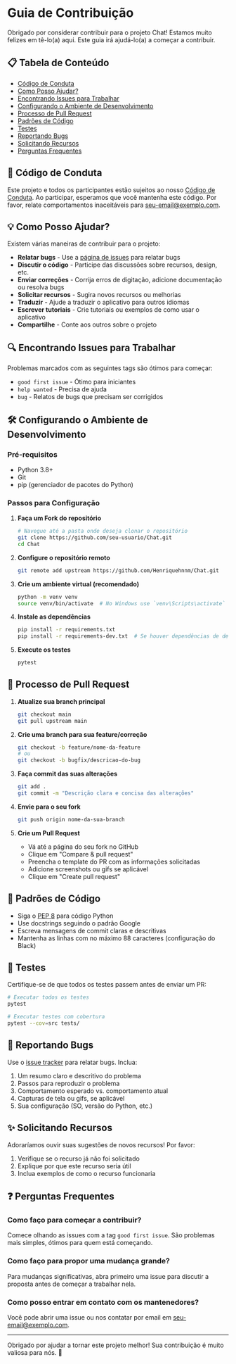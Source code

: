 # Guia de Contribuição

Obrigado por considerar contribuir para o projeto Chat! Estamos muito felizes em tê-lo(a) aqui. Este guia irá ajudá-lo(a) a começar a contribuir.

## 📋 Tabela de Conteúdo

- [Código de Conduta](#-código-de-conduta)
- [Como Posso Ajudar?](#-como-posso-ajudar)
- [Encontrando Issues para Trabalhar](#-encontrando-issues-para-trabalhar)
- [Configurando o Ambiente de Desenvolvimento](#-configurando-o-ambiente-de-desenvolvimento)
- [Processo de Pull Request](#-processo-de-pull-request)
- [Padrões de Código](#-padrões-de-código)
- [Testes](#-testes)
- [Reportando Bugs](#-reportando-bugs)
- [Solicitando Recursos](#-solicitando-recursos)
- [Perguntas Frequentes](#-perguntas-frequentes)

## 🤝 Código de Conduta

Este projeto e todos os participantes estão sujeitos ao nosso [Código de Conduta](CODE_OF_CONDUCT.md). Ao participar, esperamos que você mantenha este código. Por favor, relate comportamentos inaceitáveis para [seu-email@exemplo.com](mailto:seu-email@exemplo.com).

## 💡 Como Posso Ajudar?

Existem várias maneiras de contribuir para o projeto:

- **Relatar bugs** - Use a [página de issues](https://github.com/Henriquehnnm/Chat/issues) para relatar bugs
- **Discutir o código** - Participe das discussões sobre recursos, design, etc.
- **Enviar correções** - Corrija erros de digitação, adicione documentação ou resolva bugs
- **Solicitar recursos** - Sugira novos recursos ou melhorias
- **Traduzir** - Ajude a traduzir o aplicativo para outros idiomas
- **Escrever tutoriais** - Crie tutoriais ou exemplos de como usar o aplicativo
- **Compartilhe** - Conte aos outros sobre o projeto

## 🔍 Encontrando Issues para Trabalhar

Problemas marcados com as seguintes tags são ótimos para começar:

- `good first issue` - Ótimo para iniciantes
- `help wanted` - Precisa de ajuda
- `bug` - Relatos de bugs que precisam ser corrigidos

## 🛠 Configurando o Ambiente de Desenvolvimento

### Pré-requisitos

- Python 3.8+
- Git
- pip (gerenciador de pacotes do Python)

### Passos para Configuração

1. **Faça um Fork do repositório**
   ```bash
   # Navegue até a pasta onde deseja clonar o repositório
   git clone https://github.com/seu-usuario/Chat.git
   cd Chat
   ```

2. **Configure o repositório remoto**
   ```bash
   git remote add upstream https://github.com/Henriquehnnm/Chat.git
   ```

3. **Crie um ambiente virtual (recomendado)**
   ```bash
   python -m venv venv
   source venv/bin/activate  # No Windows use `venv\Scripts\activate`
   ```

4. **Instale as dependências**
   ```bash
   pip install -r requirements.txt
   pip install -r requirements-dev.txt  # Se houver dependências de desenvolvimento
   ```

5. **Execute os testes**
   ```bash
   pytest
   ```

## 🔄 Processo de Pull Request

1. **Atualize sua branch principal**
   ```bash
   git checkout main
   git pull upstream main
   ```

2. **Crie uma branch para sua feature/correção**
   ```bash
   git checkout -b feature/nome-da-feature
   # ou
   git checkout -b bugfix/descricao-do-bug
   ```

3. **Faça commit das suas alterações**
   ```bash
   git add .
   git commit -m "Descrição clara e concisa das alterações"
   ```

4. **Envie para o seu fork**
   ```bash
   git push origin nome-da-sua-branch
   ```

5. **Crie um Pull Request**
   - Vá até a página do seu fork no GitHub
   - Clique em "Compare & pull request"
   - Preencha o template do PR com as informações solicitadas
   - Adicione screenshots ou gifs se aplicável
   - Clique em "Create pull request"

## 📝 Padrões de Código

- Siga o [PEP 8](https://www.python.org/dev/peps/pep-0008/) para código Python
- Use docstrings seguindo o padrão Google
- Escreva mensagens de commit claras e descritivas
- Mantenha as linhas com no máximo 88 caracteres (configuração do Black)

## 🧪 Testes

Certifique-se de que todos os testes passem antes de enviar um PR:

```bash
# Executar todos os testes
pytest

# Executar testes com cobertura
pytest --cov=src tests/
```

## 🐛 Reportando Bugs

Use o [issue tracker](https://github.com/Henriquehnnm/Chat/issues) para relatar bugs. Inclua:

1. Um resumo claro e descritivo do problema
2. Passos para reproduzir o problema
3. Comportamento esperado vs. comportamento atual
4. Capturas de tela ou gifs, se aplicável
5. Sua configuração (SO, versão do Python, etc.)

## ✨ Solicitando Recursos

Adoraríamos ouvir suas sugestões de novos recursos! Por favor:

1. Verifique se o recurso já não foi solicitado
2. Explique por que este recurso seria útil
3. Inclua exemplos de como o recurso funcionaria

## ❓ Perguntas Frequentes

### Como faço para começar a contribuir?

Comece olhando as issues com a tag `good first issue`. São problemas mais simples, ótimos para quem está começando.

### Como faço para propor uma mudança grande?

Para mudanças significativas, abra primeiro uma issue para discutir a proposta antes de começar a trabalhar nela.

### Como posso entrar em contato com os mantenedores?

Você pode abrir uma issue ou nos contatar por email em [seu-email@exemplo.com](mailto:seu-email@exemplo.com).

---

Obrigado por ajudar a tornar este projeto melhor! Sua contribuição é muito valiosa para nós. 💜
